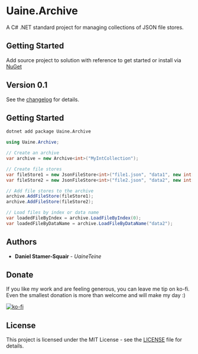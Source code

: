# Uaine.Archive

A C# .NET standard project for managing collections of JSON file stores.

## Getting Started

Add source project to solution with reference to get started or install via [NuGet](https://www.nuget.org/packages/Uaine.Archive/)

## Version 0.1

See the [changelog](changelog.txt) for details.

## Getting Started

```bash
dotnet add package Uaine.Archive
```

```csharp
using Uaine.Archive;

// Create an archive
var archive = new Archive<int>("MyIntCollection");

// Create file stores
var fileStore1 = new JsonFileStore<int>("file1.json", "data1", new int[] { 1, 2, 3 });
var fileStore2 = new JsonFileStore<int>("file2.json", "data2", new int[] { 4, 5, 6 });

// Add file stores to the archive
archive.AddFileStore(fileStore1);
archive.AddFileStore(fileStore2);

// Load files by index or data name
var loadedFileByIndex = archive.LoadFileByIndex(0);
var loadedFileByDataName = archive.LoadFileByDataName("data2");
```

## Authors

* **Daniel Stamer-Squair** - *UaineTeine*

## Donate

If you like my work and are feeling generous, you can leave me tip on ko-fi. Even the smallest donation is more than welcome and will make my day :)

[![ko-fi](https://ko-fi.com/img/githubbutton_sm.svg)](https://ko-fi.com/C0C43PQ0I)

<!--Alternatively you can become a patron :D

[![patroen](https://i.imgur.com/SWniXXj.png)](https://www.patreon.com/bePatron?u=51145413)-->

## License

This project is licensed under the MIT License - see the [LICENSE](LICENSE) file for details.
